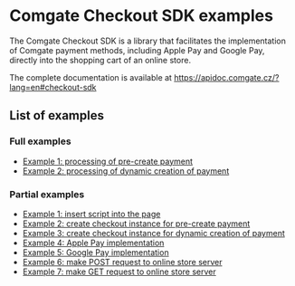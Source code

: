 # Comgate Checkout SDK examples

The Comgate Checkout SDK is a library that facilitates the implementation of Comgate payment methods, including Apple Pay and Google Pay, directly into the shopping cart of an online store.

The complete documentation is available at https://apidoc.comgate.cz/?lang=en#checkout-sdk

## List of examples

### Full examples
- [Example 1: processing of pre-create payment](/blob/master/full_1_pre_create_payment.js)
- [Example 2: processing of dynamic creation of payment](/blob/master/full_2_dynamic_creation_of_payment.js)

### Partial examples
- [Example 1: insert script into the page ](/blob/master/partial_1_Insert_script_into_the_page.html)
- [Example 2: create checkout instance for pre-create payment](/blob/master/partial_2_pre_create_payment.js)
- [Example 3: create checkout instance for dynamic creation of payment](/blob/master/partial_3_dynamic_creation_of_payment.js)
- [Example 4: Apple Pay implementation](/blob/master/partial_4_apple_pay_implementation.js)
- [Example 5: Google Pay implementation](/blob/master/partial_5_google_pay_implementation.js)
- [Example 6: make POST request to online store server](/blob/master/partial_6_eshop_requests-POST.js)
- [Example 7: make GET request to online store server](/blob/master/partial_7_eshop_requests-GET.js)